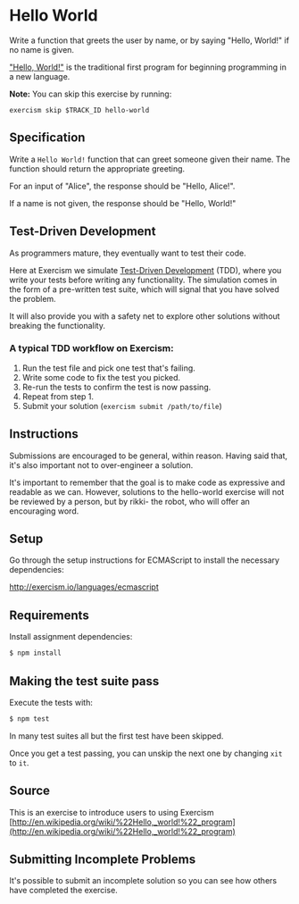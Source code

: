 # Hello World

Write a function that greets the user by name, or by saying "Hello, World!" if no name is given.

["Hello, World!"](http://en.wikipedia.org/wiki/%22Hello,_world!%22_program) is
the traditional first program for beginning programming in a new language.

**Note:** You can skip this exercise by running:

    exercism skip $TRACK_ID hello-world

## Specification

Write a `Hello World!` function that can greet someone given their name.  The
function should return the appropriate greeting.

For an input of "Alice", the response should be "Hello, Alice!".

If a name is not given, the response should be "Hello, World!"

## Test-Driven Development

As programmers mature, they eventually want to test their code.

Here at Exercism we simulate [Test-Driven
Development](http://en.wikipedia.org/wiki/Test-driven_development) (TDD), where
you write your tests before writing any functionality. The simulation comes in
the form of a pre-written test suite, which will signal that you have solved
the problem.

It will also provide you with a safety net to explore other solutions without
breaking the functionality.

### A typical TDD workflow on Exercism:

1. Run the test file and pick one test that's failing.
2. Write some code to fix the test you picked.
3. Re-run the tests to confirm the test is now passing.
4. Repeat from step 1.
5. Submit your solution (`exercism submit /path/to/file`)

## Instructions

Submissions are encouraged to be general, within reason. Having said that, it's
also important not to over-engineer a solution.

It's important to remember that the goal is to make code as expressive and
readable as we can. However, solutions to the hello-world exercise will not be
reviewed by a person, but by rikki- the robot, who will offer an encouraging
word.

## Setup

Go through the setup instructions for ECMAScript to
install the necessary dependencies:

http://exercism.io/languages/ecmascript

## Requirements

Install assignment dependencies:

```bash
$ npm install
```

## Making the test suite pass

Execute the tests with:

```bash
$ npm test
```

In many test suites all but the first test have been skipped.

Once you get a test passing, you can unskip the next one by
changing `xit` to `it`.

## Source

This is an exercise to introduce users to using Exercism [http://en.wikipedia.org/wiki/%22Hello,_world!%22_program](http://en.wikipedia.org/wiki/%22Hello,_world!%22_program)

## Submitting Incomplete Problems
It's possible to submit an incomplete solution so you can see how others have completed the exercise.

